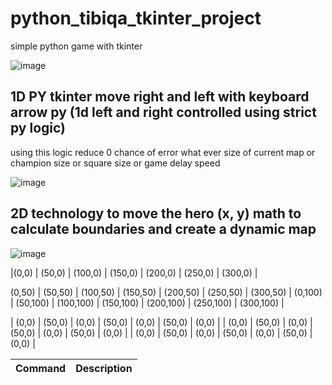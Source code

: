 # python_tibiqa_tkinter_project

simple python game with tkinter

![image](https://user-images.githubusercontent.com/55125302/155687939-67bd9201-f178-4201-bc0e-45249b993e9e.png)

## 1D PY tkinter move right and left with keyboard arrow py (1d left and right controlled using strict py logic)

using this logic reduce 0 chance of error what ever size of current map or champion size or square size or game delay speed

![image](https://user-images.githubusercontent.com/55125302/155692690-5b5ea7f5-5bbe-455c-abe0-7e41e8bc7f8d.png)


## 2D technology to move the hero (x, y) math to calculate boundaries and create a dynamic map

![image](https://user-images.githubusercontent.com/55125302/155696026-f8dd17f3-4fe3-42f3-ad18-aa1befde9015.png)


|(0,0) | (50,0) | (100,0) | (150,0) | (200,0) | (250,0) | (300,0) |

(0,50)  |  (50,50)   | (100,50)  |  (150,50)  |  (200,50)  |  (250,50)  | (300,50)  |
(0,100) | (50,100)   | (100,100) |  (150,100) |  (200,100) |  (250,100) | (300,100) |


| (0,0) | (50,0) | (0,0) | (50,0) | (0,0) | (50,0) | (0,0) |
| (0,0) | (50,0) | (0,0) | (50,0) | (0,0) | (50,0) | (0,0) |
| (0,0) | (50,0) | (0,0) | (50,0) | (0,0) | (50,0) | (0,0) |

| Command | Description |
| --- | --- |

